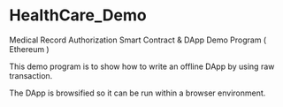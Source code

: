# HealthCare_Demo
Medical Record Authorization Smart Contract & DApp Demo Program ( Ethereum )

This demo program is to show how to write an offline DApp by using raw transaction.

The DApp is browsified so it can be run within a browser environment.
